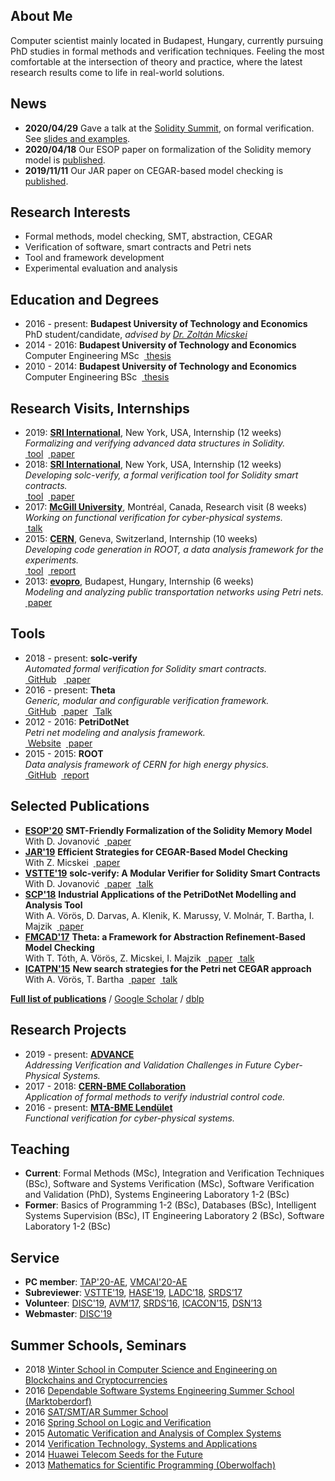 ## <i class="fas fa-user fa-fw"></i> About Me
Computer scientist mainly located in Budapest, Hungary, currently pursuing PhD studies in formal methods and verification techniques. Feeling the most comfortable at the intersection of theory and practice, where the latest research results come to life in real-world solutions.

## <i class="fas fa-fire fa-fw"></i> News
- **2020/04/29** Gave a talk at the [Solidity Summit](https://solidity-summit.ethereum.org/), on formal verification. See [slides and examples](https://github.com/hajduakos/solidity-summit-demo).
- **2020/04/18** Our ESOP paper on formalization of the Solidity memory model is [published](https://link.springer.com/chapter/10.1007/978-3-030-44914-8_9).
- **2019/11/11** Our JAR paper on CEGAR-based model checking is [published](https://link.springer.com/article/10.1007%2Fs10817-019-09535-x).

## <i class="fas fa-lightbulb fa-fw"></i> Research Interests
- Formal methods, model checking, SMT, abstraction, CEGAR
- Verification of software, smart contracts and Petri nets
- Tool and framework development
- Experimental evaluation and analysis

## <i class="fas fa-graduation-cap fa-fw"></i> Education and Degrees
- 2016 - present: **Budapest University of Technology and Economics**  
  PhD student/candidate, _advised by [Dr. Zoltán Micskei](http://mit.bme.hu/~micskeiz/)_
- 2014 - 2016: **Budapest University of Technology and Economics**  
  Computer Engineering MSc &nbsp;[<i class="fas fa-file-alt"></i>&nbsp;thesis](publications/mscthesis2015.pdf)
- 2010 - 2014: **Budapest University of Technology and Economics**  
  Computer Engineering BSc &nbsp;[<i class="fas fa-file-alt"></i>&nbsp;thesis](publications/bscthesis2013.pdf)

## <i class="fas fa-globe fa-fw"></i> Research Visits, Internships
- 2019: **[SRI International](https://www.sri.com/)**, New York, USA, Internship (12 weeks)  
  _Formalizing and verifying advanced data structures in Solidity._  
  [<i class="fab fa-github"></i>&nbsp;tool](https://github.com/SRI-CSL/solidity) &nbsp;[<i class="fas fa-file-alt"></i>&nbsp;paper](publications/esop2020.pdf)
- 2018: **[SRI International](https://www.sri.com/)**, New York, USA, Internship (12 weeks)  
  _Developing solc-verify, a formal verification tool for Solidity smart contracts._  
  [<i class="fab fa-github"></i>&nbsp;tool](https://github.com/SRI-CSL/solidity) &nbsp;[<i class="fas fa-file-alt"></i>&nbsp;paper](publications/vstte2019.pdf)
- 2017: **[McGill University](http://www.mcgill.ca/)**, Montréal, Canada, Research visit (8 weeks)  
  _Working on functional verification for cyber-physical systems._  
  [<i class="fas fa-comment-alt"></i>&nbsp;talk](https://www.slideshare.net/AkosHajdu/software-verification-with-abstractionbased-methods)
- 2015: **[CERN](http://home.cern/)**, Geneva, Switzerland, Internship (10 weeks)  
  _Developing code generation in ROOT, a data analysis framework for the experiments._  
  [<i class="fab fa-github"></i>&nbsp;tool](https://github.com/root-project/root) &nbsp;[<i class="fas fa-file-alt"></i>&nbsp;report](http://cds.cern.ch/record/2044503)
- 2013: **[evopro](http://www.evopro.hu/en)**, Budapest, Hungary, Internship (6 weeks)  
  _Modeling and analyzing public transportation networks using Petri nets._  
  [<i class="fas fa-file-alt"></i>&nbsp;paper](publications/scp2017.pdf)

## <i class="fas fa-desktop fa-fw"></i> Tools
- 2018 - present: **solc-verify**  
  _Automated formal verification for Solidity smart contracts._  
  [<i class="fab fa-github"></i>&nbsp;GitHub](https://github.com/SRI-CSL/solidity) &nbsp; [<i class="fas fa-file-alt"></i>&nbsp;paper](publications/vstte2019.pdf)
- 2016 - present: **Theta**  
  _Generic, modular and configurable verification framework._  
  [<i class="fab fa-github"></i>&nbsp;GitHub](https://github.com/FTSRG/theta) &nbsp;[<i class="fas fa-file-alt"></i>&nbsp;paper](publications/fmcad2017.pdf) &nbsp;[<i class="fas fa-video"></i>&nbsp;Talk](https://oc-presentation.ltcc.tuwien.ac.at/engage/theodul/ui/core.html?id=c658c37e-ae70-11e7-a0dd-bb49f3cb440c)
- 2012 - 2016: **PetriDotNet**  
  _Petri net modeling and analysis framework._  
  [<i class="fas fa-external-link-alt"></i>&nbsp;Website](https://inf.mit.bme.hu/en/research/tools/petridotnet) &nbsp;[<i class="fas fa-file-alt"></i>&nbsp;paper](publications/scp2017.pdf)
- 2015 - 2015: **ROOT**  
  _Data analysis framework of CERN for high energy physics._  
  [<i class="fab fa-github"></i>&nbsp;GitHub](https://github.com/root-project/root) &nbsp;[<i class="fas fa-file-alt"></i>&nbsp;report](http://cds.cern.ch/record/2044503)

## <i class="fas fa-file-alt fa-fw"></i> Selected Publications
- **[ESOP'20](https://www.etaps.org/2020/esop)** **SMT-Friendly Formalization of the Solidity Memory Model**  
  With D. Jovanović &nbsp;[<i class="fas fa-file-alt"></i>&nbsp;paper](publications/esop2020.pdf)
- **[JAR'19](https://link.springer.com/article/10.1007/s10817-019-09535-x)** **Efficient Strategies for CEGAR-Based Model Checking**  
  With Z. Micskei  &nbsp;[<i class="fas fa-file-alt"></i>&nbsp;paper](https://link.springer.com/content/pdf/10.1007%2Fs10817-019-09535-x.pdf)
- **[VSTTE'19](https://sri-csl.github.io/VSTTE19/)** **solc-verify: A Modular Verifier for Solidity Smart Contracts**  
  With D. Jovanović &nbsp;[<i class="fas fa-file-alt"></i>&nbsp;paper](publications/vstte2019.pdf) &nbsp;[<i class="fas fa-comment-alt"></i>&nbsp;talk](publications/slides/vstte2019.pdf)
- **[SCP'18](https://www.sciencedirect.com/journal/science-of-computer-programming/vol/157)** **Industrial Applications of the PetriDotNet Modelling and Analysis Tool**  
  With A. Vörös, D. Darvas, A. Klenik, K. Marussy, V. Molnár, T. Bartha, I. Majzik &nbsp;[<i class="fas fa-file-alt"></i>&nbsp;paper](publications/scp2017.pdf)
- **[FMCAD'17](http://www.cs.utexas.edu/users/hunt/FMCAD/FMCAD17/)** **Theta: a Framework for Abstraction Refinement-Based Model Checking**  
  With T. Tóth, A. Vörös, Z. Micskei, I. Majzik &nbsp;[<i class="fas fa-file-alt"></i>&nbsp;paper](publications/fmcad2017.pdf) &nbsp;[<i class="fas fa-comment-alt"></i>&nbsp;talk](publications/slides/fmcad2017.pdf)
- **[ICATPN'15](http://di.ulb.ac.be/verif/pn2015acsd2015/)** **New search strategies for the Petri net CEGAR approach**  
  With A. Vörös, T. Bartha &nbsp;[<i class="fas fa-file-alt"></i>&nbsp;paper](publications/icatpn2015.pdf) &nbsp;[<i class="fas fa-comment-alt"></i>&nbsp;talk](publications/slides/icatpn2015.pdf)

**[Full list of publications](publications.html)** / [Google Scholar](https://scholar.google.hu/citations?user=7z74iO8AAAAJ) / [dblp](https://dblp.uni-trier.de/pers/hd/h/Hajdu:=Aacute=kos)

## <i class="fas fa-cogs fa-fw"></i> Research Projects
- 2019 - present: **[ADVANCE](http://advance-rise.eu/)**  
  _Addressing Verification and Validation Challenges in Future Cyber-Physical Systems._
- 2017 - 2018: **[CERN-BME Collaboration](https://inf.mit.bme.hu/en/research/projects/theta4plcverif)**  
  _Application of formal methods to verify industrial control code._
- 2016 - present: **[MTA-BME Lendület](http://lendulet.inf.mit.bme.hu/)**  
  _Functional verification for cyber-physical systems._

## <i class="fas fa-book fa-fw"></i> Teaching
- **Current**: Formal Methods (MSc), Integration and Verification Techniques (BSc), Software and Systems Verification (MSc), Software Verification and Validation (PhD), Systems Engineering Laboratory 1-2 (BSc)
- **Former**: Basics of Programming 1-2 (BSc), Databases (BSc), Intelligent Systems Supervision (BSc), IT Engineering Laboratory 2 (BSc), Software Laboratory 1-2 (BSc)

## <i class="fas fa-university fa-fw"></i> Service
- **PC member**: [TAP'20-AE](https://tap.sosy-lab.org/2020/), [VMCAI'20-AE](https://popl20.sigplan.org/home/VMCAI-2020)
- **Subreviewer**: [VSTTE'19](https://sri-csl.github.io/VSTTE19/), [HASE'19](http://cloud.hdu.edu.cn/hase2019/), [LADC’18](http://www.inf.unioeste.br/ladc2018/), [SRDS’17](http://srds2017.comp.polyu.edu.hk/)
- **Volunteer**: [DISC'19](http://www.disc-conference.org/wp/disc2019/), [AVM’17](http://avm2017.inf.mit.bme.hu/), [SRDS’16](http://srds2016.inf.mit.bme.hu/), [ICACON’15](http://icacon2015.inf.mit.bme.hu/), [DSN’13](http://2013.dsn.org/)
- **Webmaster**: [DISC'19](http://www.disc-conference.org/wp/disc2019/)

## <i class="fas fa-graduation-cap fa-fw"></i> Summer Schools, Seminars
- 2018 [Winter School in Computer Science and Engineering on Blockchains and Cryptocurrencies](http://ias.huji.ac.il/cse3)
- 2016 [Dependable Software Systems Engineering Summer School (Marktoberdorf)](https://sites.google.com/site/marktoberdorf16/)
- 2016 [SAT/SMT/AR Summer School](http://ssa-school-2016.it.uu.se/)
- 2016 [Spring School on Logic and Verification](http://forsyte.at/events/love2016/)
- 2015 [Automatic Verification and Analysis of Complex Systems](http://www.avacs.org/autumn2015/)
- 2014 [Verification Technology, Systems and Applications](http://resources.mpi-inf.mpg.de/departments/rg1/conferences/vtsa14/)
- 2014 [Huawei Telecom Seeds for the Future](http://huawei.eu/seeds-for-the-future/)
- 2013 [Mathematics for Scientific Programming (Oberwolfach)](https://www.mfo.de/occasion/1348a/www_view)
